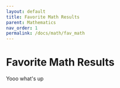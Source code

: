 ```yaml
---
layout: default
title: Favorite Math Results
parent: Mathematics
nav_order: 1
permalink: /docs/math/fav_math
---
```


# Favorite Math Results

<!-- The Relevant Discipline
{: .fs-6 .fw-300 } -->


Yooo what's up
